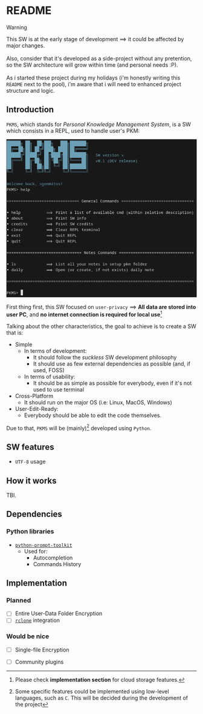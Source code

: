 # README

> [!WARNING] 
> This SW is at the early stage of development ⟹ it could be affected by major changes. <br/><br/>
> Also, consider that it's developed as a side-project without any pretention, so the SW architecture will grow within time (and personal needs :P). <br/><br/>
> As i started these project during my holidays (i'm honestly writing this `README` next to the pool), i'm aware that i will need to enhanced project structure and logic.

## Introduction

`PKMS`, which stands for *Personal Knowledge Management System*, is a SW which consists in a REPL, used to handle user's PKM:

![](docs/imgs/poc.png)

First thing first, this SW focused on `user-privacy` ⟹ **All data are stored into user PC**, and **no internet connection is required for local use**[^1] 

Talking about the other characteristics, the goal to achieve is to create a SW that is:

- Simple 
    - In terms of development: 
        - It should follow the *suckless* SW development philosophy
        - It should use as few external dependencies as possible (and, if used, FOSS)
    - In terms of usability: 
        - It should be as simple as possible for everybody, even if it's not used to use terminal
- Cross-Platform
    - It should run on the major OS (i.e: Linux, MacOS, Windows)
- User-Edit-Ready:
    - Everybody should be able to edit the code themselves. 

Due to that, `PKMS` will be (mainly)[^2] developed using `Python`.

## SW features

- `UTF-8` usage 

## How it works

TBI.

## Dependencies

### Python libraries

- [`python-prompt-toolkit`](https://github.com/prompt-toolkit/python-prompt-toolkit)
    - Used for:
        - Autocompletion
        - Commands History

## Implementation

### Planned

- [ ] Entire User-Data Folder Encryption
- [ ] [`rclone`](https://rclone.org/) integration

### Would be nice

- [ ] Single-file Encryption
- [ ] Community plugins
 

[^1]: Please check **implementation section** for cloud storage features.
[^2]: Some specific features could be implemented using low-level languages, such as `C`. This will be decided during the development of the project